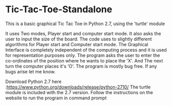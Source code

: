 # Tic-Tac-Toe-Standalone
This is a basic graphical Tic Tac Toe in Python 2.7, using the 'turtle' module

It uses Two modes, Player start and computer start mode. It also asks the user to input the size of the board.
The code uses to slightly different algorithms for Player start and Computer start mode.
The Graphical Interface is completely independent of the computing process and it is used for representation purposes only.
The program asks the user to enter the co-ordinates of the position where he wants to place the 'X'.
And The next turn the computer places it's 'O'. The program is mostly bug free. If any bugs arise let me know.

Download Python 2.7 here :https://www.python.org/downloads/release/python-2710/
The turtle module is included with the 2.7 version.
Follow the instructions on the website to run the program in command prompt
